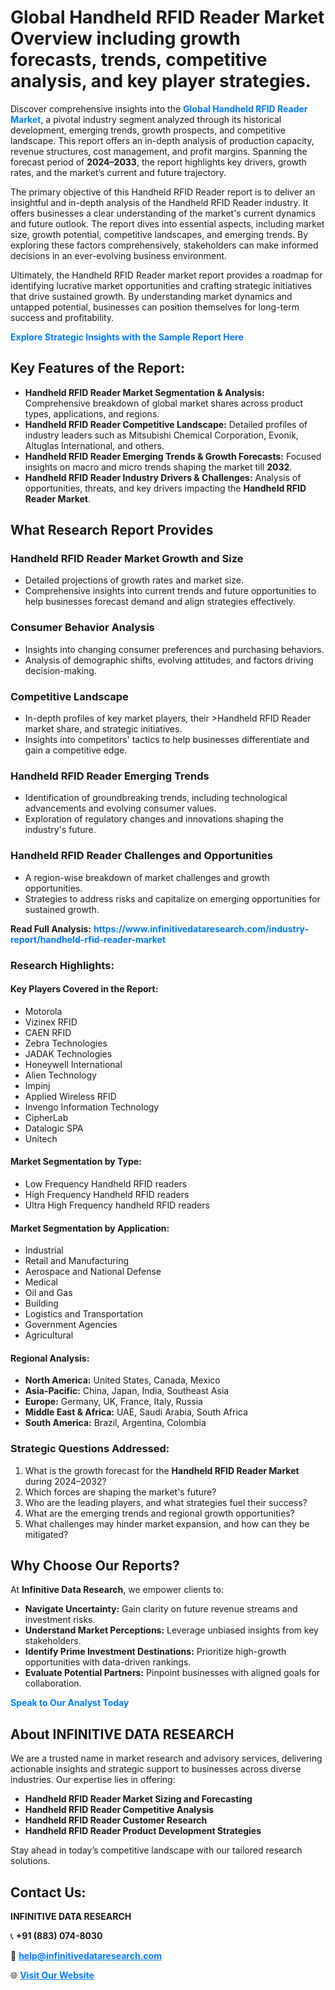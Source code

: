 <h1>Global Handheld RFID Reader Market Overview including growth forecasts, trends, competitive analysis, and key player strategies.</h1>
<p>
Discover comprehensive insights into the 
<a href="https://www.infinitivedataresearch.com/industry-report/handheld-rfid-reader-market" rel="dofollow" style="color: #007BFF; text-decoration: none;"><strong>Global Handheld RFID Reader Market</strong></a>, a pivotal industry segment analyzed through its historical development, emerging trends, growth prospects, and competitive landscape. This report offers an in-depth analysis of production capacity, revenue structures, cost management, and profit margins. Spanning the forecast period of <strong>2024–2033</strong>, the report highlights key drivers, growth rates, and the market’s current and future trajectory.
</p>
<p>
The primary objective of this Handheld RFID Reader report is to deliver an insightful and in-depth analysis of the Handheld RFID Reader industry. It offers businesses a clear understanding of the market's current dynamics and future outlook. The report dives into essential aspects, including market size, growth potential, competitive landscapes, and emerging trends. By exploring these factors comprehensively, stakeholders can make informed decisions in an ever-evolving business environment.
</p>
<p>
Ultimately, the Handheld RFID Reader market report provides a roadmap for identifying lucrative market opportunities and crafting strategic initiatives that drive sustained growth. By understanding market dynamics and untapped potential, businesses can position themselves for long-term success and profitability.
</p>
<p>
<a href="https://www.infinitivedataresearch.com/request-sample/reportId=106630" style="color: #007BFF; text-decoration: none;"><strong>Explore Strategic Insights with the Sample Report Here</strong></a>
</p>

<h2>Key Features of the Report:</h2>
<ul>
<li><strong>Handheld RFID Reader Market Segmentation & Analysis:</strong> Comprehensive breakdown of global market shares across product types, applications, and regions.</li>
<li><strong>Handheld RFID Reader Competitive Landscape:</strong> Detailed profiles of industry leaders such as Mitsubishi Chemical Corporation, Evonik, Altuglas International, and others.</li>
<li><strong>Handheld RFID Reader Emerging Trends & Growth Forecasts:</strong> Focused insights on macro and micro trends shaping the market till <strong>2032</strong>.</li>
<li><strong>Handheld RFID Reader Industry Drivers & Challenges:</strong> Analysis of opportunities, threats, and key drivers impacting the <strong>Handheld RFID Reader Market</strong>.</li>
</ul>

<h2>What Research Report Provides</h2>
<h3>Handheld RFID Reader Market Growth and Size</h3>
<ul>
<li>Detailed projections of growth rates and market size.</li>
<li>Comprehensive insights into current trends and future opportunities to help businesses forecast demand and align strategies effectively.</li>
</ul>

<h3>Consumer Behavior Analysis</h3>
<ul>
<li>Insights into changing consumer preferences and purchasing behaviors.</li>
<li>Analysis of demographic shifts, evolving attitudes, and factors driving decision-making.</li>
</ul>

<h3>Competitive Landscape</h3>
<ul>
<li>In-depth profiles of key market players, their >Handheld RFID Reader market share, and strategic initiatives.</li>
<li>Insights into competitors' tactics to help businesses differentiate and gain a competitive edge.</li>
</ul>

<h3>Handheld RFID Reader Emerging Trends</h3>
<ul>
<li>Identification of groundbreaking trends, including technological advancements and evolving consumer values.</li>
<li>Exploration of regulatory changes and innovations shaping the industry's future.</li>
</ul>

<h3>Handheld RFID Reader Challenges and Opportunities</h3>
<ul>
<li>A region-wise breakdown of market challenges and growth opportunities.</li>
<li>Strategies to address risks and capitalize on emerging opportunities for sustained growth.</li>
</ul>
<p><strong>Read Full Analysis:</strong> <a href="https://www.infinitivedataresearch.com/industry-report/handheld-rfid-reader-market" rel="dofollow" style="color: #007BFF; text-decoration: none;"><strong>https://www.infinitivedataresearch.com/industry-report/handheld-rfid-reader-market</strong></a></p>
<h3>Research Highlights:</h3>
<h4>Key Players Covered in the Report:</h4>
<ul><li>Motorola</li><li>Vizinex RFID</li><li>CAEN RFID</li><li>Zebra Technologies</li><li>JADAK Technologies</li><li>Honeywell International</li><li>Alien Technology</li><li>Impinj</li><li>Applied Wireless RFID</li><li>Invengo Information Technology</li><li>CipherLab</li><li>Datalogic SPA</li><li>Unitech</li></ul>
<h4>Market Segmentation by Type:</h4>
<ul><li>Low Frequency Handheld RFID readers</li><li>High Frequency Handheld RFID readers</li><li>Ultra High Frequency handheld RFID readers</li></ul>
<h4>Market Segmentation by Application:</h4>
<ul><li>Industrial</li><li>Retail and Manufacturing</li><li>Aerospace and National Defense</li><li>Medical</li><li>Oil and Gas</li><li>Building</li><li>Logistics and Transportation</li><li>Government Agencies</li><li>Agricultural</li></ul>

<h4>Regional Analysis:</h4>
<ul>
<li><strong>North America:</strong> United States, Canada, Mexico</li>
<li><strong>Asia-Pacific:</strong> China, Japan, India, Southeast Asia</li>
<li><strong>Europe:</strong> Germany, UK, France, Italy, Russia</li>
<li><strong>Middle East & Africa:</strong> UAE, Saudi Arabia, South Africa</li>
<li><strong>South America:</strong> Brazil, Argentina, Colombia</li>
</ul>

<h3>Strategic Questions Addressed:</h3>
<ol>
<li>What is the growth forecast for the <strong>Handheld RFID Reader Market</strong> during 2024–2032?</li>
<li>Which forces are shaping the market's future?</li>
<li>Who are the leading players, and what strategies fuel their success?</li>
<li>What are the emerging trends and regional growth opportunities?</li>
<li>What challenges may hinder market expansion, and how can they be mitigated?</li>
</ol>

<h2>Why Choose Our Reports?</h2>
<p>At <strong>Infinitive Data Research</strong>, we empower clients to:</p>
<ul>
<li><strong>Navigate Uncertainty:</strong> Gain clarity on future revenue streams and investment risks.</li>
<li><strong>Understand Market Perceptions:</strong> Leverage unbiased insights from key stakeholders.</li>
<li><strong>Identify Prime Investment Destinations:</strong> Prioritize high-growth opportunities with data-driven rankings.</li>
<li><strong>Evaluate Potential Partners:</strong> Pinpoint businesses with aligned goals for collaboration.</li>
</ul>
<p><a href="https://www.infinitivedataresearch.com/industry-report/handheld-rfid-reader-market" rel="dofollow" style="color: #007BFF; text-decoration: none;"><strong>Speak to Our Analyst Today</strong></a></p>

<h2>About INFINITIVE DATA RESEARCH</h2>
<p>We are a trusted name in market research and advisory services, delivering actionable insights and strategic support to businesses across diverse industries. Our expertise lies in offering:</p>
<ul>
<li><strong>Handheld RFID Reader Market Sizing and Forecasting</strong></li>
<li><strong>Handheld RFID Reader Competitive Analysis</strong></li>
<li><strong>Handheld RFID Reader Customer Research</strong></li>
<li><strong>Handheld RFID Reader Product Development Strategies</strong></li>
</ul>
<p>Stay ahead in today’s competitive landscape with our tailored research solutions.</p>

<h2>Contact Us:</h2>
<p><strong>INFINITIVE DATA RESEARCH</strong></p>
<p>📞 <strong>+91 (883) 074-8030</strong></p>
<p>📧 <strong><a href="mailto:help@infinitivedataresearch.com" style="color: #007BFF;">help@infinitivedataresearch.com</a></strong></p>
<p>🌐 <strong><a href="https://www.infinitivedataresearch.com" rel="dofollow" style="color: #007BFF;">Visit Our Website</a></strong></p>